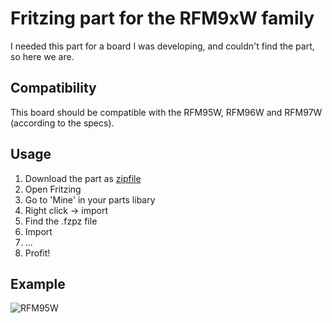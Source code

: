 # Fritzing part for the RFM9xW family
I needed this part for a board I was developing, and couldn't find the part, so here we are.

## Compatibility
This board should be compatible with the RFM95W, RFM96W and RFM97W (according to the specs).

## Usage
1. Download the part as [zipfile](https://github.com/svdgraaf/fritzing-rfm9xw/archive/master.zip)
1. Open Fritzing
2. Go to 'Mine' in your parts libary
3. Right click -> import
4. Find the .fzpz file
5. Import
6. ...
7. Profit!

## Example
![RFM95W](https://raw.githubusercontent.com/svdgraaf/fritzing-rfm9xw/master/rfm9xw.png)

